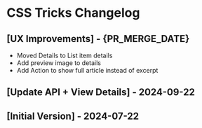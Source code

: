# CSS Tricks Changelog

## [UX Improvements] - {PR_MERGE_DATE}

- Moved Details to List item details
- Add preview image to details
- Add Action to show full article instead of excerpt

## [Update API + View Details] - 2024-09-22

## [Initial Version] - 2024-07-22
